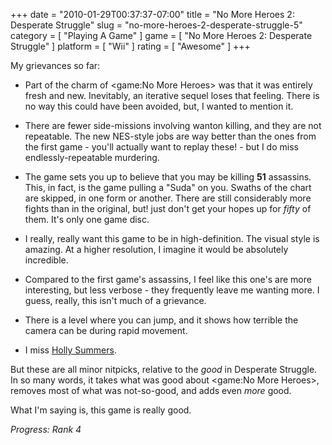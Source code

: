 +++
date = "2010-01-29T00:37:37-07:00"
title = "No More Heroes 2: Desperate Struggle"
slug = "no-more-heroes-2-desperate-struggle-5"
category = [ "Playing A Game" ]
game = [ "No More Heroes 2: Desperate Struggle" ]
platform = [ "Wii" ]
rating = [ "Awesome" ]
+++

My grievances so far:

- Part of the charm of <game:No More Heroes> was that it was entirely fresh and new.  Inevitably, an iterative sequel loses that feeling.  There is no way this could have been avoided, but, I wanted to mention it.

- There are fewer side-missions involving wanton killing, and they are not repeatable.  The new NES-style jobs are way better than the ones from the first game - you'll actually want to replay these! - but I do miss endlessly-repeatable murdering.

- The game sets you up to believe that you may be killing <b>51</b> assassins.  This, in fact, is the game pulling a "Suda" on you.  Swaths of the chart are skipped, in one form or another.  There are still considerably more fights than in the original, but! just don't get your hopes up for <i>fifty</i> of them.  It's only one game disc.

- I really, really want this game to be in high-definition.  The visual style is amazing.  At a higher resolution, I imagine it would be absolutely incredible.

- Compared to the first game's assassins, I feel like this one's are more interesting, but less verbose - they frequently leave me wanting more.  I guess, really, this isn't much of a grievance.

- There is a level where you can jump, and it shows how terrible the camera can be during rapid movement.

- I miss <a href="http://nomoreheroes.wikia.com/wiki/Holly_Summers">Holly Summers</a>.

But these are all minor nitpicks, relative to the <i>good</i> in Desperate Struggle.  In so many words, it takes what was good about <game:No More Heroes>, removes most of what was not-so-good, and adds even <i>more</i> good.

What I'm saying is, this game is really good.

<i>Progress: Rank 4</i>